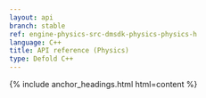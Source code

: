 ```yaml
---
layout: api
branch: stable
ref: engine-physics-src-dmsdk-physics-physics-h
language: C++
title: API reference (Physics)
type: Defold C++
---
```

{% include anchor_headings.html html=content %}
